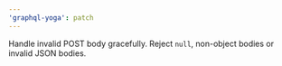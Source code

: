 ```yaml
---
'graphql-yoga': patch
---
```


Handle invalid POST body gracefully. Reject `null`, non-object bodies or invalid JSON bodies.
